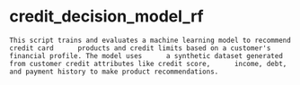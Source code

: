# credit_decision_model_rf
    This script trains and evaluates a machine learning model to recommend credit card      products and credit limits based on a customer's financial profile. The model uses      a synthetic dataset generated from customer credit attributes like credit score,      income, debt, and payment history to make product recommendations.
